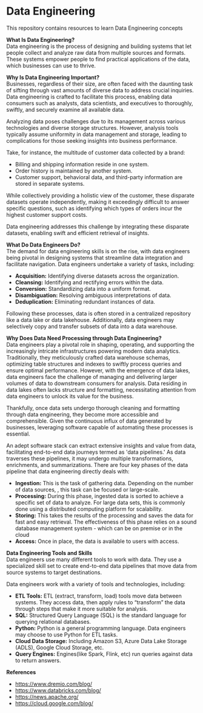 # Data Engineering

This repository contains resources to learn Data Engineering concepts

**What Is Data Engineering?**
<br/>Data engineering is the process of designing and building systems that let people collect and analyze raw data from multiple sources and formats. These systems empower people to find practical applications of the data, which businesses can use to thrive.
<!--- Diagram-->

**Why Is Data Engineering Important?**
<br/>Businesses, regardless of their size, are often faced with the daunting task of sifting through vast amounts of diverse data to address crucial inquiries. Data engineering is crafted to facilitate this process, enabling data consumers such as analysts, data scientists, and executives to thoroughly, swiftly, and securely examine all available data.

Analyzing data poses challenges due to its management across various technologies and diverse storage structures. However, analysis tools typically assume uniformity in data management and storage, leading to complications for those seeking insights into business performance.

Take, for instance, the multitude of customer data collected by a brand:

- Billing and shipping information reside in one system.
- Order history is maintained by another system.
- Customer support, behavioral data, and third-party information are stored in separate systems.

While collectively providing a holistic view of the customer, these disparate datasets operate independently, making it exceedingly difficult to answer specific questions, such as identifying which types of orders incur the highest customer support costs.

Data engineering addresses this challenge by integrating these disparate datasets, enabling swift and efficient retrieval of insights.

**What Do Data Engineers Do?**
<br/>The demand for data engineering skills is on the rise, with data engineers being pivotal in designing systems that streamline data integration and facilitate navigation. Data engineers undertake a variety of tasks, including:

- **Acquisition:** Identifying diverse datasets across the organization.
- **Cleansing:** Identifying and rectifying errors within the data.
- **Conversion:** Standardizing data into a uniform format.
- **Disambiguation:** Resolving ambiguous interpretations of data.
- **Deduplication:** Eliminating redundant instances of data.

Following these processes, data is often stored in a centralized repository like a data lake or data lakehouse. Additionally, data engineers may selectively copy and transfer subsets of data into a data warehouse.

**Why Does Data Need Processing through Data Engineering?**
<br/>Data engineers play a pivotal role in shaping, operating, and supporting the increasingly intricate infrastructures powering modern data analytics. Traditionally, they meticulously crafted data warehouse schemas, optimizing table structures and indexes to swiftly process queries and ensure optimal performance. However, with the emergence of data lakes, data engineers face the challenge of managing and delivering larger volumes of data to downstream consumers for analysis. Data residing in data lakes often lacks structure and formatting, necessitating attention from data engineers to unlock its value for the business.

Thankfully, once data sets undergo thorough cleaning and formatting through data engineering, they become more accessible and comprehensible. Given the continuous influx of data generated by businesses, leveraging software capable of automating these processes is essential.

An adept software stack can extract extensive insights and value from data, facilitating end-to-end data journeys termed as 'data pipelines.' As data traverses these pipelines, it may undergo multiple transformations, enrichments, and summarizations. There are four key phases of the data pipeline that data engineering directly deals with:

- **Ingestion:** This is the task of gathering data. Depending on the number of data sources, , this task can be focused or large-scale.
- **Processing:** During this phase, ingested data is sorted to achieve a specific set of data to analyze.  For large data sets, this is commonly done using a distributed computing platform for scalability.
- **Storing:** This takes the results of the processing and saves the data for fast and easy retrieval. The effectiveness of this phase relies on a sound database management system - which can be on premise or in the cloud
- **Access:** Once in place, the data is available to users with access.  

**Data Engineering Tools and Skills**
<br/>Data engineers use many different tools to work with data. They use a specialized skill set to create end-to-end data pipelines that move data from source systems to target destinations.

Data engineers work with a variety of tools and technologies, including:

- **ETL Tools:** ETL (extract, transform, load) tools move data between systems. They access data, then apply rules to “transform” the data through steps that make it more suitable for analysis.
- **SQL:** Structured Query Language (SQL) is the standard language for querying relational databases.
- **Python:** Python is a general programming language. Data engineers may choose to use Python for ETL tasks.
- **Cloud Data Storage:** Including Amazon S3, Azure Data Lake Storage (ADLS), Google Cloud Storage, etc.
- **Query Engines:** Engines(like Spark, Flink, etc) run queries against data to return answers.

**References**
- https://www.dremio.com/blog/
- https://www.databricks.com/blog/
- https://news.apache.org/
- https://cloud.google.com/blog/
